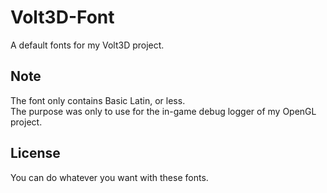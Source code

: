 # Volt3D-Font
A default fonts for my Volt3D project.

## Note
The font only contains Basic Latin, or less.  
The purpose was only to use for the in-game debug logger of my OpenGL project.

## License
You can do whatever you want with these fonts.
